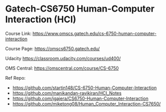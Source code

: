 # Gatech-CS6750 Human-Computer Interaction (HCI)

Course Link: https://www.omscs.gatech.edu/cs-6750-human-computer-interaction

Course Page: https://omscs6750.gatech.edu/

Udacity
https://classroom.udacity.com/courses/ud400/

OMS Central: https://omscentral.com/course/CS-6750

Ref Repo: 
- https://github.com/startin148/CS-6750-Human-Computer-Interaction
- https://github.com/manikandan-ravikiran/HCI_Notes
- https://github.com/jgajera/CS6750-Human-Computer-Interaction
- https://github.com/miketong08/Human_Computer_Interaction-CS7650/
